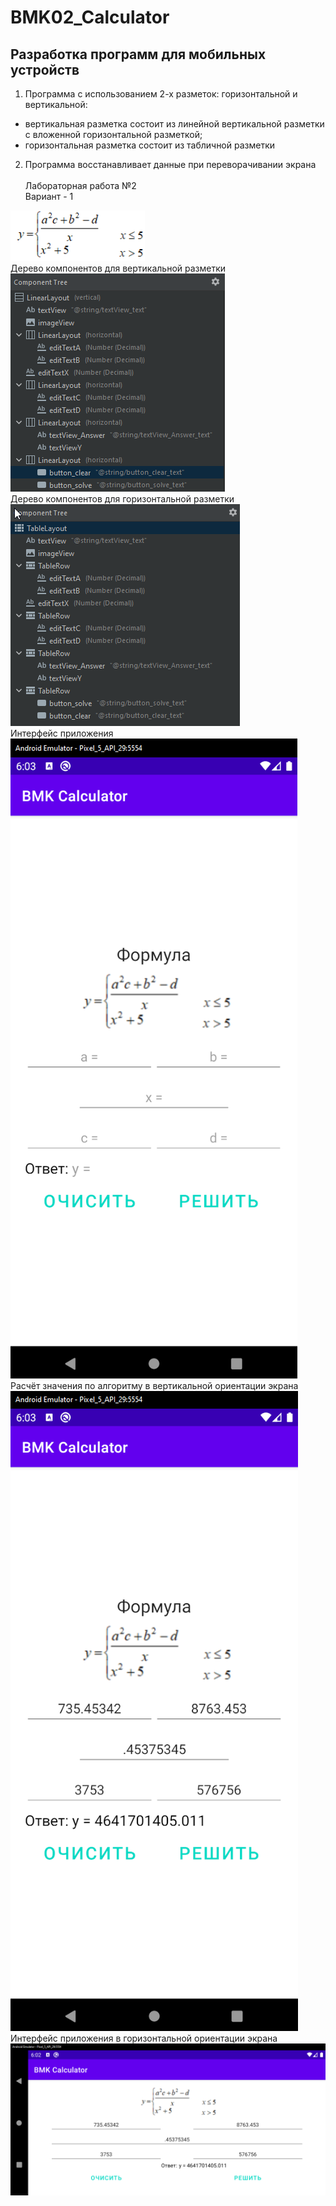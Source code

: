 # BMK02_Calculator
## Разработка программ для мобильных устройств

1) Программа с использованием 2-х разметок: горизонтальной и вертикальной:  
- вертикальная разметка состоит из линейной вертикальной разметки с вложенной горизонтальной разметкой;  
- горизонтальная разметка состоит из табличной разметки  
2) Программа восстанавливает данные при переворачивании экрана  
<br/>Лабораторная работа №2
<br/>Вариант - 1

![primer](primer.png)
<br/>Дерево компонентов для вертикальной разметки<br/>
![vertical_components](vertical_components.png)
<br/>Дерево компонентов для горизонтальной разметки<br/>
![horizontal_components](horizontal_components.png)
<br/>Интерфейс приложения<br/>
![start](start.png)
<br/>Расчёт значения по алгоритму в вертикальной ориентации экрана<br/>
![vertical](vertical.png)
<br/>Интерфейс приложения в горизонтальной ориентации экрана<br/>
![horizontal](horizontal.png)
